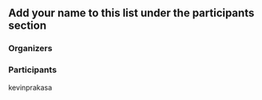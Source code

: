 ## Add your name to this list under the participants section

### Organizers


### Participants
kevinprakasa
